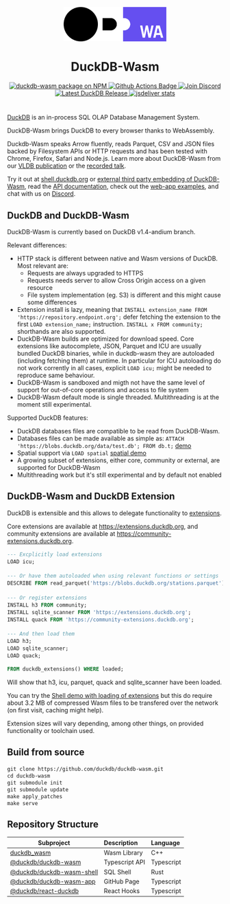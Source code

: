 <div align="center">
  <picture>
         <source media="(prefers-color-scheme: light)" srcset="https://raw.githubusercontent.com/duckdb/duckdb-wasm/main/misc/duckdb_wasm.svg">
         <source media="(prefers-color-scheme: dark)" srcset="https://raw.githubusercontent.com/duckdb/duckdb-wasm/main/misc/duckdb_wasm_light.svg">
         <img alt="The DuckDB WASM logo." src="https://raw.githubusercontent.com/duckdb/duckdb-wasm/main/misc/duckdb_wasm.svg" height="80">
      </picture>
  <h1>DuckDB-Wasm</h1>
</div>

<div align="center">
  <a href="https://www.npmjs.com/package/@duckdb/duckdb-wasm/v/latest">
    <img src="https://img.shields.io/npm/v/@duckdb/duckdb-wasm?logo=npm" alt="duckdb-wasm package on NPM">
  </a>
  <a href="https://github.com/duckdb/duckdb-wasm/actions">
    <img src="https://github.com/duckdb/duckdb-wasm/actions/workflows/main.yml/badge.svg?branch=main" alt="Github Actions Badge">
  </a>
  <a href="https://discord.duckdb.org">
    <img src="https://shields.io/discord/909674491309850675" alt="Join Discord" />
  </a>
  <a href="https://github.com/duckdb/duckdb/releases/">
    <img src="https://img.shields.io/github/v/release/duckdb/duckdb?color=brightgreen&display_name=tag&logo=duckdb&logoColor=white" alt="Latest DuckDB Release">
  </a>
  <a href="https://www.jsdelivr.com/package/npm/@duckdb/duckdb-wasm">
    <img src="https://data.jsdelivr.com/v1/package/npm/@duckdb/duckdb-wasm/badge?style=rounded" alt="jsdeliver stats">
  </a>
</div>
<h1></h1>

[DuckDB](https://duckdb.org) is an in-process SQL OLAP Database Management System.

DuckDB-Wasm brings DuckDB to every browser thanks to WebAssembly.

Duckdb-Wasm speaks Arrow fluently, reads Parquet, CSV and JSON files backed by Filesystem APIs or HTTP requests and has been tested with Chrome, Firefox, Safari and Node.js. Learn more about DuckDB-Wasm from our [VLDB publication](https://www.vldb.org/pvldb/vol15/p3574-kohn.pdf) or the [recorded talk](https://www.youtube.com/watch?v=wm82b7PlM6s).

Try it out at [shell.duckdb.org](https://shell.duckdb.org) or [external third party embedding of DuckDB-Wasm](https://github.com/davidgasquez/awesome-duckdb?tab=readme-ov-file#web-clients), read the [API documentation](https://shell.duckdb.org/docs/modules/index.html), check out the [web-app examples](https://github.com/duckdb-wasm-examples), and chat with us on [Discord](https://discord.duckdb.org).

## DuckDB and DuckDB-Wasm

DuckDB-Wasm is currently based on DuckDB v1.4-andium branch.

Relevant differences:
* HTTP stack is different between native and Wasm versions of DuckDB. Most relevant are:
    * Requests are always upgraded to HTTPS
    * Requests needs server to allow Cross Origin access on a given resource
    * File system implementation (eg. S3) is different and this might cause some differences
* Extension install is lazy, meaning that `INSTALL extension_name FROM 'https://repository.endpoint.org';` defer fetching the extension to the first `LOAD extension_name;` instruction. `INSTALL x FROM community;` shorthands are also supported.
* DuckDB-Wasm builds are optimized for download speed. Core extensions like autocomplete, JSON, Parquet and ICU are usually bundled DuckDB binaries, while in duckdb-wasm they are autoloaded (including fetching them) at runtime. In particular for ICU autoloading do not work corrently in all cases, explicit `LOAD icu;` might be needed to reproduce same behaviour.
* DuckDB-Wasm is sandboxed and migth not have the same level of support for out-of-core operations and access to file system
* DuckDB-Wasm default mode is single threaded. Multithreading is at the moment still experimental.

Supported DuckDB features:
* DuckDB databases files are compatible to be read from DuckDB-Wasm.
* Databases files can be made available as simple as: `ATTACH 'https://blobs.duckdb.org/data/test.db'; FROM db.t;` [demo](https://shell.duckdb.org/#queries=v0,ATTACH-'https%3A%2F%2Fblobs.duckdb.org%2Fdata%2Ftest.db'-as-db~,FROM-db.t~)
* Spatial support via `LOAD spatial` [spatial demo](https://shell.duckdb.org/#queries=v0,%20%20-Spatial-extension-for-geospatial-support%0AINSTALL-spatial~%0ALOAD-spatial~,CREATE-TABLE-stations-AS%0A----FROM-'s3%3A%2F%2Fduckdb%20blobs%2Fstations.parquet'~,%20%20-What-are-the-top%203-closest-Intercity-stations%0A%20%20-using-aerial-distance%3F%0ASELECT%0A----s1.name_long-AS-station1%2C%0A----s2.name_long-AS-station2%2C%0A----ST_Distance(%0A--------ST_Point(s1.geo_lng%2C-s1.geo_lat)%2C%0A--------ST_Point(s2.geo_lng%2C-s2.geo_lat)%0A----)-*-111139-AS-distance%0AFROM-stations-s1%2C-stations-s2%0AWHERE-s1.type-LIKE-'%25Intercity%25'%0A--AND-s2.type-LIKE-'%25Intercity%25'%0A--AND-s1.id-%3C-s2.id%0AORDER-BY-distance-ASC%0ALIMIT-3~)
* A growing subset of extensions, either core, community or external, are supported for DuckDB-Wasm
* Multithreading work but it's still experimental and by default not enabled

## DuckDB-Wasm and DuckDB Extension

DuckDB is extensible and this allows to delegate functionality to [extensions](https://duckdb.org/docs/extensions/overview).

Core extensions are available at https://extensions.duckdb.org, and community extensions are available at https://community-extensions.duckdb.org.
```sql
--- Excplicitly load extensions
LOAD icu;

--- Or have them autoloaded when using relevant functions or settings
DESCRIBE FROM read_parquet('https://blobs.duckdb.org/stations.parquet');  -- (this autoloads JSON)

--- Or register extensions
INSTALL h3 FROM community;
INSTALL sqlite_scanner FROM 'https://extensions.duckdb.org';
INSTALL quack FROM 'https://community-extensions.duckdb.org';

--- And then load them
LOAD h3;
LOAD sqlite_scanner;
LOAD quack;
```

```sql
FROM duckdb_extensions() WHERE loaded;
```
Will show that h3, icu, parquet, quack and sqlite_scanner have been loaded.

You can try the [Shell demo with loading of extensions](https://shell.duckdb.org/#queries=v0,%20%20%20-Explicitly-load-extensions%0ALOAD-icu~%0A%0A%20%20%20-Or-have-them-autoloaded-when-using-relevant-functions-or-settings%0ADESCRIBE-FROM-read_parquet('https%3A%2F%2Fblobs.duckdb.org%2Fstations.parquet')~--%20%20-(this-autoloads-parquet)%0A%0A%20%20%20-Or-register-extensions%0AINSTALL-h3-FROM-community~%0AINSTALL-sqlite_scanner-FROM-'https%3A%2F%2Fextensions.duckdb.org'~%0AINSTALL-quack-FROM-'https%3A%2F%2Fcommunity%20extensions.duckdb.org'~%0A%0A%20%20%20-And-then-load-them%3A%0ALOAD-h3~%0ALOAD-sqlite_scanner~%0ALOAD-quack~,FROM-duckdb_extensions()-WHERE-loaded~) but this do require about 3.2 MB of compressed Wasm files to be transfered over the network (on first visit, caching might help).

Extension sizes will vary depending, among other things, on provided functionality or toolchain used.


## Build from source

```shell
git clone https://github.com/duckdb/duckdb-wasm.git
cd duckdb-wasm
git submodule init
git submodule update
make apply_patches
make serve
```

## Repository Structure

| Subproject                                               | Description    | Language   |
| -------------------------------------------------------- | :------------- | :--------- |
| [duckdb_wasm](/lib)                                      | Wasm Library   | C++        |
| [@duckdb/duckdb-wasm](/packages/duckdb-wasm)             | Typescript API | Typescript |
| [@duckdb/duckdb-wasm-shell](/packages/duckdb-wasm-shell) | SQL Shell      | Rust       |
| [@duckdb/duckdb-wasm-app](/packages/duckdb-wasm-app)     | GitHub Page    | Typescript |
| [@duckdb/react-duckdb](/packages/react-duckdb)           | React Hooks    | Typescript |
